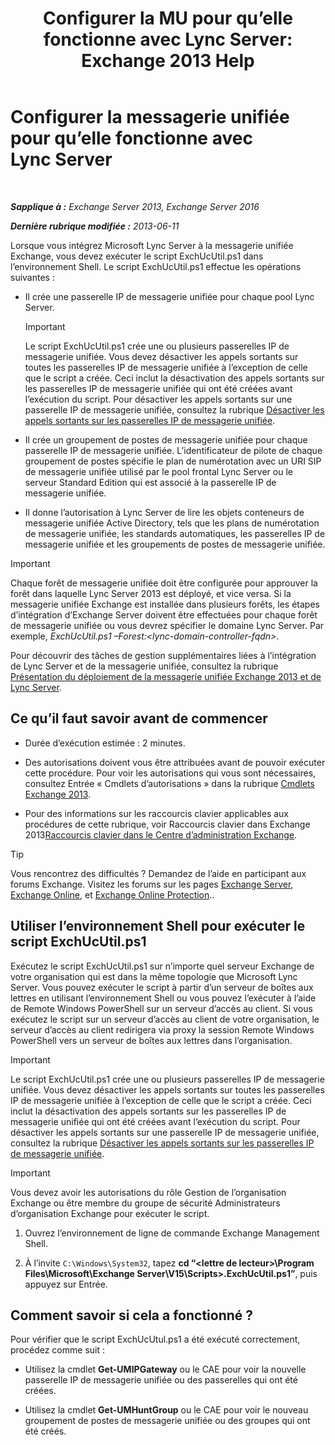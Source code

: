 ﻿---
title: 'Configurer la MU pour qu’elle fonctionne avec Lync Server: Exchange 2013 Help'
TOCTitle: Configurer la messagerie unifiée pour qu’elle fonctionne avec Lync Server
ms:assetid: 29bdddbf-75d5-4c92-988e-c8506ecc7a1c
ms:mtpsurl: https://technet.microsoft.com/fr-fr/library/JJ966276(v=EXCHG.150)
ms:contentKeyID: 52062948
ms.date: 04/24/2018
mtps_version: v=EXCHG.150
ms.translationtype: HT
---

# Configurer la messagerie unifiée pour qu’elle fonctionne avec Lync Server

 

_**Sapplique à :** Exchange Server 2013, Exchange Server 2016_

_**Dernière rubrique modifiée :** 2013-06-11_

Lorsque vous intégrez Microsoft Lync Server à la messagerie unifiée Exchange, vous devez exécuter le script ExchUcUtil.ps1 dans l’environnement Shell. Le script ExchUcUtil.ps1 effectue les opérations suivantes :

  - Il crée une passerelle IP de messagerie unifiée pour chaque pool Lync Server.
    
    > [!IMPORTANT]  
    > Le script ExchUcUtil.ps1 crée une ou plusieurs passerelles IP de messagerie unifiée. Vous devez désactiver les appels sortants sur toutes les passerelles IP de messagerie unifiée à l’exception de celle que le script a créée. Ceci inclut la désactivation des appels sortants sur les passerelles IP de messagerie unifiée qui ont été créées avant l’exécution du script. Pour désactiver les appels sortants sur une passerelle IP de messagerie unifiée, consultez la rubrique <a href="disable-outgoing-calls-on-https://docs.microsoft.com/fr-fr/exchange/voice-mail-unified-messaging/connect-voice-mail-system/um-ip-gateways">Désactiver les appels sortants sur les passerelles IP de messagerie unifiée</a>.


  - Il crée un groupement de postes de messagerie unifiée pour chaque passerelle IP de messagerie unifiée. L’identificateur de pilote de chaque groupement de postes spécifie le plan de numérotation avec un URI SIP de messagerie unifiée utilisé par le pool frontal Lync Server ou le serveur Standard Edition qui est associé à la passerelle IP de messagerie unifiée.

  - Il donne l’autorisation à Lync Server de lire les objets conteneurs de messagerie unifiée Active Directory, tels que les plans de numérotation de messagerie unifiée, les standards automatiques, les passerelles IP de messagerie unifiée et les groupements de postes de messagerie unifiée.

> [!IMPORTANT]  
> Chaque forêt de messagerie unifiée doit être configurée pour approuver la forêt dans laquelle Lync Server 2013 est déployé, et vice versa. Si la messagerie unifiée Exchange est installée dans plusieurs forêts, les étapes d’intégration d’Exchange Server doivent être effectuées pour chaque forêt de messagerie unifiée ou vous devrez spécifier le domaine Lync Server. Par exemple, <em>ExchUcUtil.ps1 –Forest:&lt;lync-domain-controller-fqdn&gt;</em>.


Pour découvrir des tâches de gestion supplémentaires liées à l’intégration de Lync Server et de la messagerie unifiée, consultez la rubrique [Présentation du déploiement de la messagerie unifiée Exchange 2013 et de Lync Server](deploying-exchange-2013-um-and-lync-server-overview-exchange-2013-help.md).

## Ce qu’il faut savoir avant de commencer

  - Durée d’exécution estimée : 2 minutes.

  - Des autorisations doivent vous être attribuées avant de pouvoir exécuter cette procédure. Pour voir les autorisations qui vous sont nécessaires, consultez Entrée « Cmdlets d’autorisations » dans la rubrique [Cmdlets Exchange 2013](https://technet.microsoft.com/fr-fr/library/bb124413\(v=exchg.150\)).

  - Pour des informations sur les raccourcis clavier applicables aux procédures de cette rubrique, voir Raccourcis clavier dans Exchange 2013[Raccourcis clavier dans le Centre d’administration Exchange](keyboard-shortcuts-in-the-exchange-admin-center-exchange-online-protection-help.md).

> [!TIP]
> Vous rencontrez des difficultés ? Demandez de l’aide en participant aux forums Exchange. Visitez les forums sur les pages <a href="https://go.microsoft.com/fwlink/p/?linkid=60612">Exchange Server</a>, <a href="https://go.microsoft.com/fwlink/p/?linkid=267542">Exchange Online</a>, et <a href="https://go.microsoft.com/fwlink/p/?linkid=285351">Exchange Online Protection</a>..


## Utiliser l’environnement Shell pour exécuter le script ExchUcUtil.ps1

Exécutez le script ExchUcUtil.ps1 sur n’importe quel serveur Exchange de votre organisation qui est dans la même topologie que Microsoft Lync Server. Vous pouvez exécuter le script à partir d’un serveur de boîtes aux lettres en utilisant l’environnement Shell ou vous pouvez l’exécuter à l’aide de Remote Windows PowerShell sur un serveur d’accès au client. Si vous exécutez le script sur un serveur d’accès au client de votre organisation, le serveur d’accès au client redirigera via proxy la session Remote Windows PowerShell vers un serveur de boîtes aux lettres dans l’organisation.

> [!IMPORTANT]  
> Le script ExchUcUtil.ps1 crée une ou plusieurs passerelles IP de messagerie unifiée. Vous devez désactiver les appels sortants sur toutes les passerelles IP de messagerie unifiée à l’exception de celle que le script a créée. Ceci inclut la désactivation des appels sortants sur les passerelles IP de messagerie unifiée qui ont été créées avant l’exécution du script. Pour désactiver les appels sortants sur une passerelle IP de messagerie unifiée, consultez la rubrique <a href="disable-outgoing-calls-on-https://docs.microsoft.com/fr-fr/exchange/voice-mail-unified-messaging/connect-voice-mail-system/um-ip-gateways">Désactiver les appels sortants sur les passerelles IP de messagerie unifiée</a>.


> [!IMPORTANT]  
> Vous devez avoir les autorisations du rôle Gestion de l’organisation Exchange ou être membre du groupe de sécurité Administrateurs d’organisation Exchange pour exécuter le script.


1.  Ouvrez l’environnement de ligne de commande Exchange Management Shell.

2.  À l’invite `C:\Windows\System32`, tapez **cd “\<lettre de lecteur\>\\Program Files\\Microsoft\\Exchange Server\\V15\\Scripts\>.ExchUcUtil.ps1”**, puis appuyez sur Entrée.

## Comment savoir si cela a fonctionné ?

Pour vérifier que le script ExchUcUtul.ps1 a été exécuté correctement, procédez comme suit :

  - Utilisez la cmdlet **Get-UMIPGateway** ou le CAE pour voir la nouvelle passerelle IP de messagerie unifiée ou des passerelles qui ont été créées.

  - Utilisez la cmdlet **Get-UMHuntGroup** ou le CAE pour voir le nouveau groupement de postes de messagerie unifiée ou des groupes qui ont été créés.

